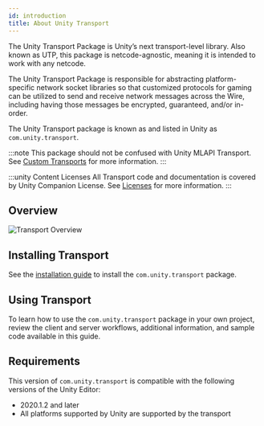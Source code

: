 ```yaml
---
id: introduction
title: About Unity Transport
---
```


The Unity Transport Package is Unity’s next transport-level library. Also known as UTP, this package is netcode-agnostic, meaning it is intended to work with any netcode. 

The Unity Transport Package is responsible for abstracting platform-specific network socket libraries so that customized protocols for gaming can be utilized to send and receive network messages across the Wire, including having those messages be encrypted, guaranteed, and/or in-order.

The Unity Transport package is known as and listed in Unity as `com.unity.transport`.

:::note
This package should not be confused with Unity MLAPI Transport. See [Custom Transports](/docs/advanced-topics/custom-transports) for more information.
:::

:::unity Content Licenses
All Transport code and documentation is covered by Unity Companion License. See [Licenses](/reference/license) for more information.
:::

## Overview

![Transport Overview](/img/transport/layercake.png)

## Installing Transport

See the [installation guide](install.md) to install the `com.unity.transport` package.

## Using Transport

To learn how to use the `com.unity.transport` package in your own project, review the client and server workflows, additional information, and sample code available in this guide.

##  Requirements

This version of `com.unity.transport` is compatible with the following versions of the Unity Editor:

* 2020.1.2 and later
* All platforms supported by Unity are supported by the transport